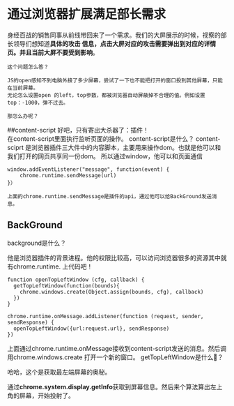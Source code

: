 # 通过浏览器扩展满足部长需求
身经百战的销售同事从前线带回来了一个需求。我们的大屏展示的时候，视察的部长领导们想知道**具体的攻击
信息，点击大屏对应的攻击需要弹出到对应的详情页。并且当前大屏不要受到影响**。

    这个问题怎么答？
    
    JS的open感知不到电脑外接了多少屏幕，尝试了一下也不能把打开的窗口投到其他屏幕，只能在当前屏幕。
    无论怎么设置open 的left，top参数，都被浏览器自动屏蔽掉不合理的值。例如设置top：-1000，弹不过去。
    
    那怎么办呢？
    
    
    
##content-script 
好吧，只有寄出大杀器了：插件！   
在content-script里面执行监听页面的操作。
content-script是什么？
content-sciprt 是浏览器插件三大件中的内容脚本，主要用来操作dom。也就是他可以和我们打开的网页共享同一份dom。
所以通过window，他可以和页面通信
    
    window.addEventListener("message", function(event) {
        chrome.runtime.sendMessage(url)
    }）
    
    上面的chrome.runtime.sendMessage是插件的api，通过他可以给BackGround发送消息。
    
## BackGround

background是什么？

他是浏览器插件的背景进程。他的权限比较高，可以访问浏览器很多的资源其中就有chrome.runtime.
上代码吧！
    
    function openTopLeftWindow (cfg, callback) {
      getTopLeftWindow(function(bounds){
        chrome.windows.create(Object.assign(bounds, cfg), callback)
      })
    }
    
    chrome.runtime.onMessage.addListener(function (request, sender, sendResponse) {
      openTopLeftWindow({url:request.url}, sendResponse)
    })
    
    
上面通过chrome.runtime.onMessage接收到content-script发送的消息。然后调用chrome.windows.create
打开一个新的窗口。
getTopLeftWindow是什么👻？

哈哈，这个是获取最左端屏幕的奥秘。

通过**chrome.system.display.getInfo**获取到屏幕信息。然后来个算法算出左上角的屏幕，开始投射了。



    
    